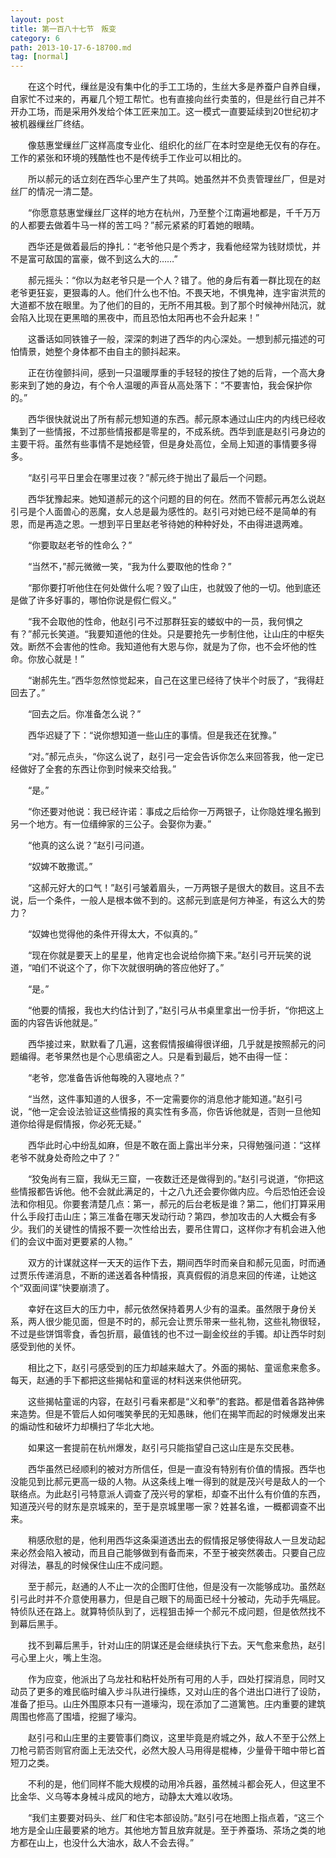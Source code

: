 ```yaml
---
layout: post
title: 第一百八十七节　叛变
category: 6
path: 2013-10-17-6-18700.md
tag: [normal]
---
```


　　在这个时代，缫丝是没有集中化的手工工场的，生丝大多是养蚕户自养自缫，自家忙不过来的，再雇几个短工帮忙。也有直接向丝行卖茧的，但是丝行自己并不开办工场，而是采用外发给个体工匠来加工。这一模式一直要延续到20世纪初才被机器缫丝厂终结。

　　像慈惠堂缫丝厂这样高度专业化、组织化的丝厂在本时空是绝无仅有的存在。工作的紧张和环境的残酷性也不是传统手工作业可以相比的。

　　所以郝元的话立刻在西华心里产生了共鸣。她虽然并不负责管理丝厂，但是对丝厂的情况一清二楚。

　　“你愿意慈惠堂缫丝厂这样的地方在杭州，乃至整个江南遍地都是，千千万万的人都要去做着牛马一样的苦工吗？”郝元紧紧的盯着她的眼睛。

　　西华还是做着最后的挣扎：“老爷他只是个秀才，我看他经常为钱财烦忧，并不是富可敌国的富豪，做不到这么大的……”

　　郝元摇头：“你以为赵老爷只是一个人？错了。他的身后有着一群比现在的赵老爷更狂妄，更狠毒的人。他们什么也不怕。不畏天地，不惧鬼神，连宇宙洪荒的大道都不放在眼里。为了他们的目的，无所不用其极。到了那个时候神州陆沉，就会陷入比现在更黑暗的黑夜中，而且恐怕太阳再也不会升起来！”

　　这番话如同铁锥子一般，深深的刺进了西华的内心深处。一想到郝元描述的可怕情景，她整个身体都不由自主的颤抖起来。

　　正在彷徨颤抖间，感到一只温暖厚重的手轻轻的按住了她的后背，一个高大身影来到了她的身边，有个令人温暖的声音从高处落下：“不要害怕，我会保护你的。”

　　西华很快就说出了所有郝元想知道的东西。郝元原本通过山庄内的内线已经收集到了一些情报，不过那些情报都是零星的，不成系统。西华到底是赵引弓身边的主要干将。虽然有些事情不是她经管，但是身处高位，全局上知道的事情要多得多。

　　“赵引弓平日里会在哪里过夜？”郝元终于抛出了最后一个问题。

　　西华犹豫起来。她知道郝元的这个问题的目的何在。然而不管郝元再怎么说赵引弓是个人面兽心的恶魔，女人总是最为感性的。赵引弓对她已经不是简单的有恩，而是再造之恩。一想到平日里赵老爷待她的种种好处，不由得进退两难。

　　“你要取赵老爷的性命么？”

　　“当然不，”郝元微微一笑，“我为什么要取他的性命？”

　　“那你要打听他住在何处做什么呢？毁了山庄，也就毁了他的一切。他到底还是做了许多好事的，哪怕你说是假仁假义。”

　　“我不会取他的性命，他赵引弓不过那群狂妄的蝼蚁中的一员，我何惧之有？”郝元长笑道。“我要知道他的住处。只是要抢先一步制住他，让山庄的中枢失效。断然不会害他的性命。我知道他有大恩与你，就是为了你，也不会坏他的性命。你放心就是！”

　　“谢郝先生。”西华忽然惊觉起来，自己在这里已经待了快半个时辰了，“我得赶回去了。”

　　“回去之后。你准备怎么说？”

　　西华迟疑了下：“说你想知道一些山庄的事情。但是我还在犹豫。”

　　“对。”郝元点头，“你这么说了，赵引弓一定会告诉你怎么来回答我，他一定已经做好了全套的东西让你到时候来交给我。”

　　“是。”

　　“你还要对他说：我已经许诺：事成之后给你一万两银子，让你隐姓埋名搬到另一个地方。有一位缙绅家的三公子。会娶你为妻。”

　　“他真的这么说？”赵引弓问道。

　　“奴婢不敢撒谎。”

　　“这郝元好大的口气！”赵引弓皱着眉头，一万两银子是很大的数目。这且不去说，后一个条件，一般人是根本做不到的。这郝元到底是何方神圣，有这么大的势力？

　　“奴婢也觉得他的条件开得太大，不似真的。”

　　“现在你就是要天上的星星，他肯定也会说给你摘下来。”赵引弓开玩笑的说道，“咱们不说这个了，你下次就很明确的答应他好了。”

　　“是。”

　　“他要的情报，我也大约估计到了，”赵引弓从书桌里拿出一份手折，“你把这上面的内容告诉他就是。”

　　西华接过来，默默看了几遍，这套假情报编得很详细，几乎就是按照郝元的问题编得。老爷果然也是个心思缜密之人。只是看到最后，她不由得一怔：

　　“老爷，您准备告诉他每晚的入寝地点？”

　　“当然，这件事知道的人很多，不一定需要你的消息他才能知道。”赵引弓说，“他一定会设法验证这些情报的真实性有多高，你告诉他就是，否则一旦他知道你给得是假情报，你必死无疑。”

　　西华此时心中纷乱如麻，但是不敢在面上露出半分来，只得勉强问道：“这样老爷不就身处奇险之中了？”

　　“狡兔尚有三窟，我纵无三窟，一夜数迁还是做得到的。”赵引弓说道，“你把这些情报都告诉他。他不会就此满足的，十之八九还会要你做内应。今后恐怕还会设法和你相见。你要套清楚几点：第一，郝元的后台老板是谁？第二，他们打算采用什么手段打击山庄；第三准备在哪天发动行动？第四，参加攻击的人大概会有多少。我们的关键性的情报不要一次性给出去，要吊住胃口，这样你才有机会进入他们的会议中面对更要紧的人物。”

　　双方的计谋就这样一天天的运作下去，期间西华时而亲自和郝元见面，时而通过贾乐传递消息，不断的递送着各种情报，真真假假的消息来回的传递，让她这个“双面间谍”快要崩溃了。

　　幸好在这巨大的压力中，郝元依然保持着男人少有的温柔。虽然限于身份关系，两人很少能见面，但是不时的，郝元会让贾乐带来一些礼物，这些礼物很轻，不过是些饼饵零食，香包折扇，最值钱的也不过一副金绞丝的手镯。却让西华时刻感受到他的关怀。

　　相比之下，赵引弓感受到的压力却越来越大了。外面的揭帖、童谣愈来愈多。每天，赵通的手下都把这些揭帖和童谣的材料送来供他研究。

　　这些揭帖童谣的内容，在赵引弓看来都是“义和拳”的套路。都是借着各路神佛来造势。但是不管后人如何嗤笑拳民的无知愚昧，他们在揭竿而起的时候爆发出来的煽动性和破坏力却横扫了华北大地。

　　如果这一套提前在杭州爆发，赵引弓只能指望自己这山庄是东交民巷。

　　西华虽然已经顺利的被对方所信任，但是一直没有特别有价值的情报。西华也没能见到比郝元更高一级的人物。从这条线上唯一得到的就是茂兴号是敌人的一个联络点。为此赵引弓特意派人调查了茂兴号的掌柜，却查不出什么有价值的东西，知道茂兴号的财东是京城来的，至于是京城里哪一家？姓甚名谁，一概都调查不出来。

　　稍感欣慰的是，他利用西华这条渠道透出去的假情报足够使得敌人一旦发动起来必然会陷入被动，而且自己能够做到有备而来，不至于被突然袭击。只要自己应对得法，暴乱的时候保住山庄不成问题。

　　至于郝元，赵通的人不止一次的企图盯住他，但是没有一次能够成功。虽然赵引弓此时并不介意使用暴力，但是自己眼下的局面已经十分被动，先动手先嗝屁。特侦队还在路上。就算特侦队到了，远程狙击掉一个郝元不成问题，但是依然找不到幕后黑手。

　　找不到幕后黑手，针对山庄的阴谋还是会继续执行下去。天气愈来愈热，赵引弓心里上火，嘴上生泡。

　　作为应变，他派出了乌龙社和粘杆处所有可用的人手，四处打探消息，同时又动员了更多的难民临时编入步斗队进行操练，又对山庄的各个进出口进行了设防，准备了拒马。山庄外围原本只有一道壕沟，现在添加了二道篱笆。庄内重要的建筑周围也修高了围墙，挖掘了壕沟。

　　赵引弓和山庄里的主要管事们商议，这里毕竟是府城之外，敌人不至于公然上刀枪弓箭否则官府面上无法交代，必然大股人马用得是棍棒，少量骨干暗中带匕首短刀之类。

　　不利的是，他们同样不能大规模的动用冷兵器，虽然械斗都会死人，但这里不比金华、义乌等本身械斗成风的地方，动静太大难以收场。

　　“我们主要要对码头、丝厂和住宅本部设防。”赵引弓在地图上指点着，“这三个地方是全山庄最要紧的地方。其他地方暂且放弃就是。至于养蚕场、茶场之类的地方都在山上，也没什么大油水，敌人不会去得。”
